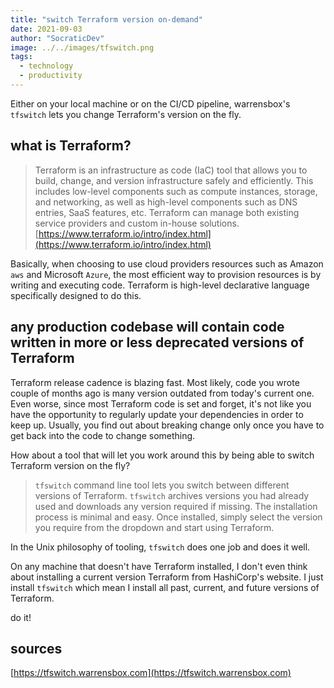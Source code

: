 ```yaml
---
title: "switch Terraform version on-demand"
date: 2021-09-03
author: "SocraticDev"
image: ../../images/tfswitch.png
tags:
  - technology
  - productivity
---
```


Either on your local machine or on the CI/CD pipeline, warrensbox's `tfswitch` lets you change Terraform's version on the fly.

## what is Terraform?
>Terraform is an infrastructure as code (IaC) tool that allows you to build, change, and version infrastructure safely and efficiently. This includes low-level components such as compute instances, storage, and networking, as well as high-level components such as DNS entries, SaaS features, etc. Terraform can manage both existing service providers and custom in-house solutions. [https://www.terraform.io/intro/index.html](https://www.terraform.io/intro/index.html)

Basically, when choosing to use cloud providers resources such as Amazon `aws` and Microsoft `Azure`, the most efficient way to provision resources is by writing and executing code. Terraform is high-level declarative language specifically designed to do this.

## any production codebase will contain code written in more or less deprecated versions of Terraform

Terraform release cadence is blazing fast. Most likely, code you wrote couple of months ago is many version outdated from today's current one. Even worse, since most Terraform code is set and forget, it's not like you have the opportunity to regularly update your dependencies in order to keep up. Usually, you find out about breaking change only once you have to get back into the code to change something.

How about a tool that will let you work around this by being able to switch Terraform version on the fly?

> `tfswitch` command line tool lets you switch between different versions of Terraform. `tfswitch` archives versions you had already used and downloads any version required if missing. The installation process is minimal and easy. Once installed, simply select the version you require from the dropdown and start using Terraform.

In the Unix philosophy of tooling, `tfswitch` does one job and does it well. 

On any machine that doesn't have Terraform installed, I don't even think about installing a current version Terraform from HashiCorp's website. I just install `tfswitch` which mean I install all past, current, and future versions of Terraform.

do it!


## sources

[https://tfswitch.warrensbox.com](https://tfswitch.warrensbox.com)